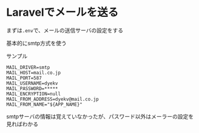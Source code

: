 # Laravelでメールを送る

まずは`.env`で、メールの送信サーバの設定をする

基本的にsmtp方式を使う

サンプル

```
MAIL_DRIVER=smtp
MAIL_HOST=mail.co.jp
MAIL_PORT=587
MAIL_USERNAME=dyekv
MAIL_PASSWORD=*****
MAIL_ENCRYPTION=null
MAIL_FROM_ADDRESS=dyekv@mail.co.jp
MAIL_FROM_NAME="${APP_NAME}"
```

smtpサーバの情報は覚えていなかったが、パスワード以外はメーラーの設定を見ればわかる




